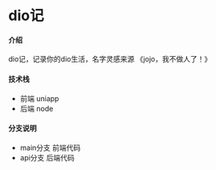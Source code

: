 # dio记

#### 介绍
dio记，记录你的dio生活，名字灵感来源 《jojo，我不做人了！》

#### 技术栈
- 前端 uniapp
- 后端 node
#### 分支说明
- main分支 前端代码
- api分支 后端代码

